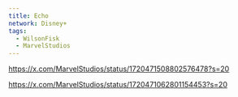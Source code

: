 ```yaml
---
title: Echo
network: Disney+
tags:
  - WilsonFisk
  - MarvelStudios
---
```

https://x.com/MarvelStudios/status/1720471508802576478?s=20

https://x.com/MarvelStudios/status/1720471062801154453?s=20

